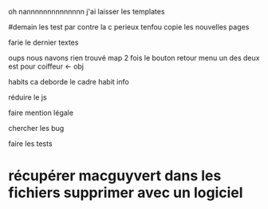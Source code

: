 oh nannnnnnnnnnnnnn j'ai laisser les templates

#demain les test par contre la c perieux tenfou copie les nouvelles pages

farie le dernier textes 

oups nous navons rien trouvé map 2 fois le bouton retour menu un des deux est pour coiffeur <- obj

habits ca deborde le cadre habit info

réduire le js

faire mention légale 

chercher les bug

faire les tests























# récupérer macguyvert dans les fichiers supprimer avec un logiciel 









